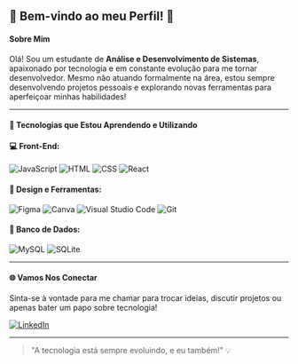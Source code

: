 ## 👾 Bem-vindo ao meu Perfil! 👾

#### Sobre Mim

Olá! Sou um estudante de **Análise e Desenvolvimento de Sistemas**, apaixonado por tecnologia e em constante evolução para me tornar desenvolvedor. Mesmo não atuando formalmente na área, estou sempre desenvolvendo projetos pessoais e explorando novas ferramentas para aperfeiçoar minhas habilidades!

---

#### 🚀 Tecnologias que Estou Aprendendo e Utilizando

#### 💻 Front-End:
![JavaScript](https://img.shields.io/badge/JavaScript-F7DF1E?style=for-the-badge&logo=javascript&logoColor=black)
![HTML](https://img.shields.io/badge/HTML-E34F26?style=for-the-badge&logo=html5&logoColor=white)
![CSS](https://img.shields.io/badge/CSS-1572B6?style=for-the-badge&logo=css3&logoColor=white)
![React](https://img.shields.io/badge/React-20232A?style=for-the-badge&logo=react&logoColor=61DAFB)

#### 🎨 Design e Ferramentas:
![Figma](https://img.shields.io/badge/Figma-F24E1E?style=for-the-badge&logo=figma&logoColor=white)
![Canva](https://img.shields.io/badge/Canva-00C4CC?style=for-the-badge&logo=canva&logoColor=white)
![Visual Studio Code](https://img.shields.io/badge/VSCode-007ACC?style=for-the-badge&logo=visual-studio-code&logoColor=white)
![Git](https://img.shields.io/badge/Git-F05032?style=for-the-badge&logo=git&logoColor=white)

#### 🎲 Banco de Dados:
![MySQL](https://img.shields.io/badge/MySQL-4479A1?style=for-the-badge&logo=mysql&logoColor=white)
![SQLite](https://img.shields.io/badge/SQLite-003B57?style=for-the-badge&logo=sqlite&logoColor=white)

---

#### 🌐 Vamos Nos Conectar
Sinta-se à vontade para me chamar para trocar ideias, discutir projetos ou apenas bater um papo sobre tecnologia!

[![LinkedIn](https://img.shields.io/badge/LinkedIn-0077B5?style=for-the-badge&logo=linkedin&logoColor=white)](https://www.linkedin.com/in/leandro-rafael-ferreira-rodriguez-b691b8243)



---

> "A tecnologia está sempre evoluindo, e eu também!" 💡
